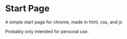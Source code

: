 # Start Page
A simple start page for chrome, made in html, css, and js

Probably only intended for personal use.